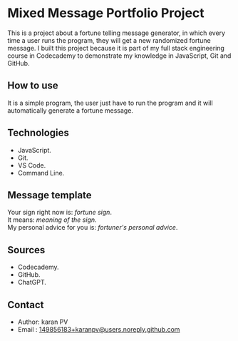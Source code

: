 # Mixed Message Portfolio Project
                        
This is a project about a fortune telling message generator, in which every time a user runs the program, they will get a new randomized fortune message. I built this project because it is part of my full stack engineering course in Codecademy to demonstrate my knowledge in JavaScript, Git and GitHub.

## How to use

It is a simple program, the user just have to run the program and it will automatically generate a fortune message.

## Technologies

- JavaScript.
- Git.
- VS Code.
- Command Line.

## Message template

Your sign right now is: _fortune sign_.\
It means: _meaning of the sign_.\
My personal advice for you is: _fortuner's personal advice_.

## Sources
    
- Codecademy.
- GitHub.
- ChatGPT.

## Contact

- Author: karan PV
- Email : 149856183+karanpv@users.noreply.github.com




